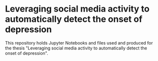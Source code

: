 # Leveraging social media activity to automatically detect the onset of depression

This repository holds Jupyter Notebooks and files used and produced for the thesis "Leveraging social media activity to automatically
detect the onset of depression".

